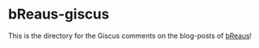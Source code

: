 # bReaus-giscus

This is the directory for the Giscus comments on the blog-posts of [bReaus](https://carluna.github.io/bReaus/)!
